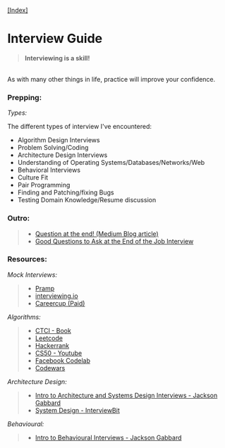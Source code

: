 [[Index]](https://github.com/anicksaha/leetcode/blob/master/index.md)

# Interview Guide

> __Interviewing is a skill!__
<br>
As with many other things in life, practice will improve your confidence.

### Prepping:

_Types:_

The different types of interview I've encountered:

- Algorithm Design Interviews
- Problem Solving/Coding
- Architecture Design Interviews
- Understanding of Operating Systems/Databases/Networks/Web
- Behavioral Interviews
- Culture Fit
- Pair Programming
- Finding and Patching/fixing Bugs
- Testing Domain Knowledge/Resume discussion

### Outro:
> - [Question at the end! (Medium Blog article)](https://medium.freecodecamp.org/vital-questions-to-ask-an-interviewer-bonus-question-at-the-end-264bc2caff8d)
> - [Good Questions to Ask at the End of the Job Interview](https://biginterview.com/blog/2011/08/best-questions-to-ask-end-interview.html)

### Resources:

_Mock Interviews:_
> - [Pramp](https://www.pramp.com/)
> - [interviewing.io](https://interviewing.io/)
> - [Careercup (Paid)](https://careercup.com/interview)

 _Algorithms:_
> - [CTCI - Book](https://www.amazon.com/Cracking-Coding-Interview-Programming-Questions/dp/0984782850/ref=sr_1_1?s=books&ie=UTF8&qid=1506042558&sr=1-1&keywords=cracking+the+code+interview)
> - [Leetcode](http://leetcode.com/)
> - [Hackerrank](https://www.hackerrank.com/)
> - [CS50 - Youtube](https://www.youtube.com/user/cs50tv)
> - [Facebook Codelab](https://codelab.interviewbit.com/)
> - [Codewars](https://www.codewars.com/)

_Architecture Design:_
> - [Intro to Architecture and Systems Design Interviews - Jackson Gabbard](https://www.youtube.com/watch?v=ZgdS0EUmn70)
> - [System Design - InterviewBit](https://www.interviewbit.com/courses/system-design/)

_Behavioural:_
> - [Intro to Behavioural Interviews - Jackson Gabbard](https://www.youtube.com/watch?v=PJKYqLP6MRE)




